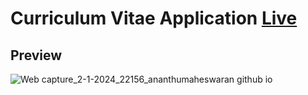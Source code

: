 # Curriculum Vitae Application <a href="https://ananthumaheswaran.github.io/curriculum-vitae-application/">Live</a>
## Preview
![Web capture_2-1-2024_22156_ananthumaheswaran github io](https://github.com/ananthumaheswaran/curriculum-vitae-application/assets/138190517/db2476a4-ac6b-4dac-9cbf-537433440813)
